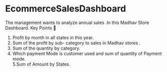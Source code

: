 # EcommerceSalesDashboard
The management wants to analyze annual sales .In this Madhav Store Dashboard.
 Key Points 🎯 
 1. Profit by month in all states in this year. 
2. Sum of the profit by sub- category to sales in Madhav stores .
3. Sum of the quantity by category. 
4. Which payment Mode is customer used and sum of quantity of Payment mode.  
5.Sum of Amount by States. 

